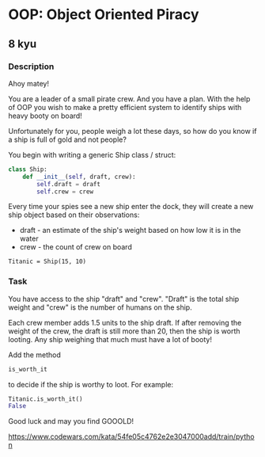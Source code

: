 # OOP: Object Oriented Piracy
## 8 kyu
### Description
Ahoy matey!

You are a leader of a small pirate crew. And you have a plan. With the help of OOP you wish to make a pretty efficient system to identify ships with heavy booty on board!

Unfortunately for you, people weigh a lot these days, so how do you know if a ship is full of gold and not people?

You begin with writing a generic Ship class / struct:

``` python
class Ship:
    def __init__(self, draft, crew):
        self.draft = draft
        self.crew = crew
```

Every time your spies see a new ship enter the dock, they will create a new ship object based on their observations:

- draft - an estimate of the ship's weight based on how low it is in the water
- crew - the count of crew on board

`Titanic = Ship(15, 10)`
### Task
You have access to the ship "draft" and "crew". "Draft" is the total ship weight and "crew" is the number of humans on the ship.

Each crew member adds 1.5 units to the ship draft. If after removing the weight of the crew, the draft is still more than 20, then the ship is worth looting. Any ship weighing that much must have a lot of booty!

Add the method

```python
is_worth_it 
```
to decide if the ship is worthy to loot. For example:
```python
Titanic.is_worth_it()
False
```
Good luck and may you find GOOOLD!

https://www.codewars.com/kata/54fe05c4762e2e3047000add/train/python